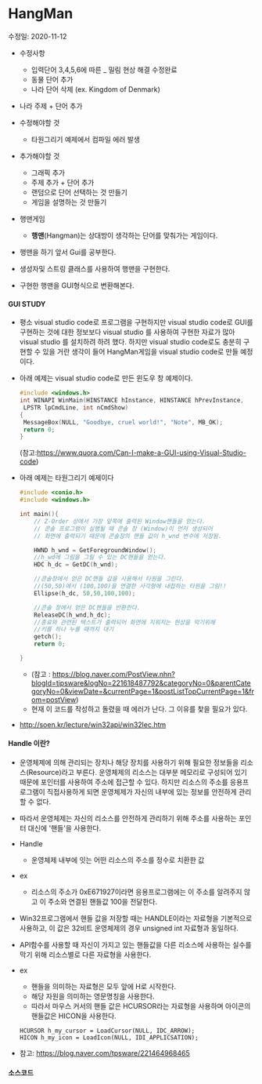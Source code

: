 # HangMan

수정일: 2020-11-12

+ 수정사항
  + 입력단어 3,4,5,6에 따른 _ 밀림 현상 해결 수정완료
  + 동물 단어 추가
  + 나라 단어 삭제 (ex. Kingdom of Denmark)
+ 나라 주제 + 단어 추가
  
+ 수정해야할 것

  + 타원그리기 예제에서 컴파일 에러 발생

+ 추가해야할 것

  + 그래픽 추가 
  + 주제 추가 + 단어 추가
  + 랜덤으로 단어 선택하는 것 만들기 
  + 게임을 설명하는 것 만들기

  

+ 행맨게임

  + **행맨**(Hangman)는 상대방이 생각하는 단어를 맞춰가는 게임이다.

+ 행맨을 하기 앞서 Gui를 공부한다.

+ 생성자및 스트링 클래스를 사용하여 행맨을 구현한다.

+ 구현한 행맨을 GUI형식으로 변환해본다.



#### GUI STUDY

+ 평소 visual studio code로 프로그램을 구현하지만 visual studio code로 GUI를 구현하는 것에 대한 정보보다 visual studio 를 사용하여 구현한 자료가 많아 visual studio 를 설치하려 하려 했다. 하지만 visual studio code로도 충분히 구현할 수 있을 거란 생각이 들어 HangMan게임을 visual studio code로 만들 예정이다. 

+ 아래 예제는 visual studio code로 만든 윈도우 창 예제이다. 

  ```c++
  #include <windows.h> 
  int WINAPI WinMain(HINSTANCE hInstance, HINSTANCE hPrevInstance, 
   LPSTR lpCmdLine, int nCmdShow) 
  { 
   MessageBox(NULL, "Goodbye, cruel world!", "Note", MB_OK); 
   return 0; 
  } 
  ```

  (참고:https://www.quora.com/Can-I-make-a-GUI-using-Visual-Studio-code)

+ 아래 예제는 타원그리기 예제이다

  ```c++
  #include <conio.h>
  #include <windows.h>
  
  int main(){
      // Z-Order 상에서 가장 앞쪽에 출력된 Window핸들을 얻는다.
      // 콘솔 프로그램이 실행될 때 콘솔 창 (Window)이 먼저 생성되어
      // 화면에 출력되기 때문에 콘솔창의 핸들 값이 h_wnd 변수에 저장됨.
  
      HWND h_wnd = GetForegroundWindow();
      //h_wd에 그림을 그릴 수 있는 DC핸들을 얻는다.
      HDC h_dc = GetDC(h_wnd);
  
      //콘솔창에서 얻은 DC핸들 값을 사용해서 타원을 그린다.
      //(50,50)에서 (100,100)을 연결한 사각형에 내접하는 타원을 그림!!
      Ellipse(h_dc, 50,50,100,100);
  
      //콘솔 창에서 얻은 DC핸들을 반환한다.
      ReleaseDC(h_wnd,h_dc);
      //종료와 관련된 텍스트가 출력되어 화면에 지워지는 현상을 막기위해
      //키를 하나 누를 때까지 대기
      getch();
      return 0;
  
  }
  ```

  + (참고 : https://blog.naver.com/PostView.nhn?blogId=tipsware&logNo=221618487792&categoryNo=0&parentCategoryNo=0&viewDate=&currentPage=1&postListTopCurrentPage=1&from=postView)
  + 현재 이 코드를 작성하고 돌렸을 때 에러가 난다. 그 이유를 찾을 필요가 있다.

+  http://soen.kr/lecture/win32api/win32lec.htm



#### Handle 이란?

+ 운영체제에 의해 관리되는 장치나 해당 장치를 사용하기 위해 필요한 정보들을 리소스(Resource)라고 부른다. 운영체제의 리소스는 대부분 메모리로 구성되어 있기 때문에 포인터를 사용하여 주소에 접근할 수 있다. 하지만 리소스의 주소를 응용프로그램이 직접사용하게 되면 운영체제가 자신의 내부에 있는 정보를 안전하게 관리할 수 없다.

+ 따라서 운영체제는 자신의 리소스를 안전하게 관리하기 위해 주소를 사용하는 포인터 대신에 '핸들'을 사용한다.

+ Handle

  + 운영체제 내부에 잇는 어떤 리소스의 주소를 정수로 치환한 값

+ ex

  + 리소스의 주소가 0xE671927이라면 응용프로그램에는 이 주소를 알려주지 않고 이 주소와 연결된 핸들값 100을 전달한다.

+ Win32프로그램에서 핸들 값을 저장할 때는 HANDLE이라는 자료형을 기본적으로 사용하고, 이 값은 32비트 운영체제의 경우 unsigned int 자료형과 동일하다. 

+ API함수를 사용할 때 자신이 가지고 있는 핸들값을 다른 리소스에 사용하는 실수를 막기 위해 리소스별로 다른 자료형을 사용한다. 

+ ex 

  + 핸들을 의미하는 자료형은 모두 앞에 H로 시작한다.
  + 해당 자원을 의미하는 영문명칭을 사용한다.
  + 따라서 마우스 커서의 핸들 값은 HCURSOR라는 자료형을 사용하며 아이콘의 핸들값은 HICON을 사용한다.

  ```
  HCURSOR h_my_cursor = LoadCursor(NULL, IDC_ARROW);
  HICON h_my_icon = LoadIcon(NULL, IDI_APPLICSATION);
  ```

+ 참고: https://blog.naver.com/tpsware/221464968465



#### 소스코드



